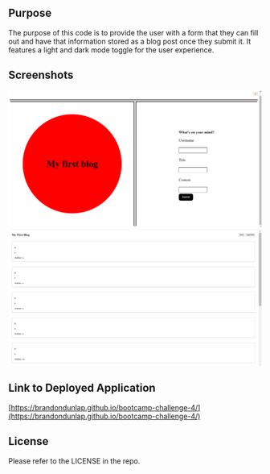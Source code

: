 ## Purpose

The purpose of this code is to provide the user with a form that they can fill out and have that information stored as a blog post once they submit it. It features a light and dark mode toggle for the user experience.

## Screenshots

![form](assets\images\form.png)
![blog](assets\images\blog.png)


## Link to Deployed Application

[https://brandondunlap.github.io/bootcamp-challenge-4/](https://brandondunlap.github.io/bootcamp-challenge-4/)

## License

Please refer to the LICENSE in the repo.
